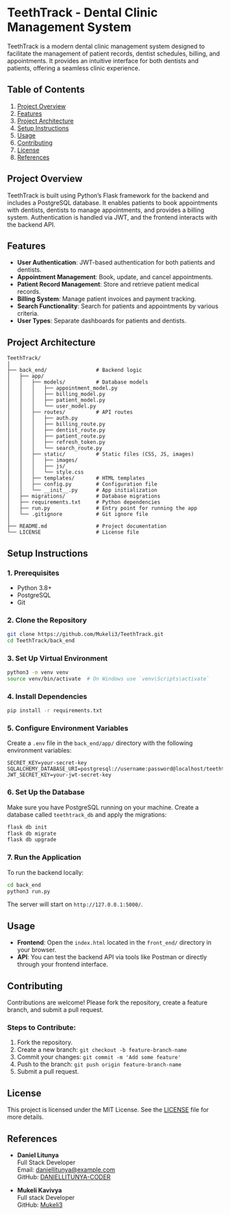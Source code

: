 # TeethTrack - Dental Clinic Management System

TeethTrack is a modern dental clinic management system designed to facilitate the management of patient records, dentist schedules, billing, and appointments. It provides an intuitive interface for both dentists and patients, offering a seamless clinic experience.

## Table of Contents
1. [Project Overview](#project-overview)
2. [Features](#features)
3. [Project Architecture](#project-architecture)
4. [Setup Instructions](#setup-instructions)
5. [Usage](#usage)
6. [Contributing](#contributing)
7. [License](#license)
8. [References](#references)

## Project Overview
TeethTrack is built using Python’s Flask framework for the backend and includes a PostgreSQL database. It enables patients to book appointments with dentists, dentists to manage appointments, and provides a billing system. Authentication is handled via JWT, and the frontend interacts with the backend API.

## Features
- **User Authentication**: JWT-based authentication for both patients and dentists.
- **Appointment Management**: Book, update, and cancel appointments.
- **Patient Record Management**: Store and retrieve patient medical records.
- **Billing System**: Manage patient invoices and payment tracking.
- **Search Functionality**: Search for patients and appointments by various criteria.
- **User Types**: Separate dashboards for patients and dentists.

## Project Architecture

```
TeethTrack/
│
├── back_end/                # Backend logic
│   ├── app/
│   │   ├── models/          # Database models
│   │   │   ├── appointment_model.py
│   │   │   ├── billing_model.py
│   │   │   ├── patient_model.py
│   │   │   └── user_model.py
│   │   ├── routes/          # API routes
│   │   │   ├── auth.py
│   │   │   ├── billing_route.py
│   │   │   ├── dentist_route.py
│   │   │   ├── patient_route.py
│   │   │   ├── refresh_token.py
│   │   │   └── search_route.py
│   │   ├── static/          # Static files (CSS, JS, images)
│   │   │   ├── images/
│   │   │   ├── js/
│   │   │   └── style.css
│   │   ├── templates/       # HTML templates
│   │   ├── config.py        # Configuration file
│   │   └── __init__.py      # App initialization
│   ├── migrations/          # Database migrations
│   ├── requirements.txt     # Python dependencies
│   ├── run.py               # Entry point for running the app
│   └── .gitignore           # Git ignore file
│
├── README.md                # Project documentation
└── LICENSE                  # License file
```

## Setup Instructions

### 1. Prerequisites

- Python 3.8+
- PostgreSQL
- Git

### 2. Clone the Repository

```bash
git clone https://github.com/Mukeli3/TeethTrack.git
cd TeethTrack/back_end
```

### 3. Set Up Virtual Environment

```bash
python3 -m venv venv
source venv/bin/activate  # On Windows use `venv\Scripts\activate`
```

### 4. Install Dependencies

```bash
pip install -r requirements.txt
```

### 5. Configure Environment Variables

Create a `.env` file in the `back_end/app/` directory with the following environment variables:

```
SECRET_KEY=your-secret-key
SQLALCHEMY_DATABASE_URI=postgresql://username:password@localhost/teethtrack_db
JWT_SECRET_KEY=your-jwt-secret-key
```

### 6. Set Up the Database

Make sure you have PostgreSQL running on your machine. Create a database called `teethtrack_db` and apply the migrations:

```bash
flask db init
flask db migrate
flask db upgrade
```

### 7. Run the Application

To run the backend locally:

```bash
cd back_end
python3 run.py
```

The server will start on `http://127.0.0.1:5000/`.

## Usage

- **Frontend**: Open the `index.html` located in the `front_end/` directory in your browser.
- **API**: You can test the backend API via tools like Postman or directly through your frontend interface.

## Contributing

Contributions are welcome! Please fork the repository, create a feature branch, and submit a pull request.

### Steps to Contribute:
1. Fork the repository.
2. Create a new branch: `git checkout -b feature-branch-name`
3. Commit your changes: `git commit -m 'Add some feature'`
4. Push to the branch: `git push origin feature-branch-name`
5. Submit a pull request.

## License

This project is licensed under the MIT License. See the [LICENSE](LICENSE) file for more details.

## References

- **Daniel Litunya**  
  Full Stack Developer  
  Email: daniellitunya@example.com  
  GitHub: [DANIELLITUNYA-CODER](https://github.com/DANIELLITUNYA-CODER)

- **Mukeli Kavivya**  
  Full stack Developer    
  GitHub: [Mukeli3](https://github.com/Mukeli3)
